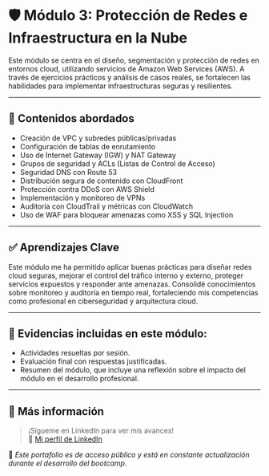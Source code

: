# 🛡️ Módulo 3: Protección de Redes e Infraestructura en la Nube

Este módulo se centra en el diseño, segmentación y protección de redes en entornos cloud, utilizando servicios de Amazon Web Services (AWS). A través de ejercicios prácticos y análisis de casos reales, se fortalecen las habilidades para implementar infraestructuras seguras y resilientes.

---

## 🧩 Contenidos abordados

- Creación de VPC y subredes públicas/privadas
- Configuración de tablas de enrutamiento
- Uso de Internet Gateway (IGW) y NAT Gateway
- Grupos de seguridad y ACLs (Listas de Control de Acceso)
- Seguridad DNS con Route 53
- Distribución segura de contenido con CloudFront
- Protección contra DDoS con AWS Shield
- Implementación y monitoreo de VPNs
- Auditoría con CloudTrail y métricas con CloudWatch
- Uso de WAF para bloquear amenazas como XSS y SQL Injection

---

## ✅ Aprendizajes Clave

Este módulo me ha permitido aplicar buenas prácticas para diseñar redes cloud seguras, mejorar el control del tráfico interno y externo, proteger servicios expuestos y responder ante amenazas. Consolidé conocimientos sobre monitoreo y auditoría en tiempo real, fortaleciendo mis competencias como profesional en ciberseguridad y arquitectura cloud.

---

## 📂 Evidencias incluidas en este módulo: 

- Actividades resueltas por sesión.
- Evaluación final con respuestas justificadas.
- Resumen del módulo, que incluye una reflexión sobre el impacto del módulo en el desarrollo profesional.

---

## 📎 Más información

> ¡Sígueme en LinkedIn para ver mis avances!  
:link: [Mi perfil de LinkedIn](https://www.linkedin.com/in/nadia-aracelly-arellano-gonz%C3%A1lez-426aa721/)


📁 *Este portafolio es de acceso público y está en constante actualización durante el desarrollo del bootcamp.*